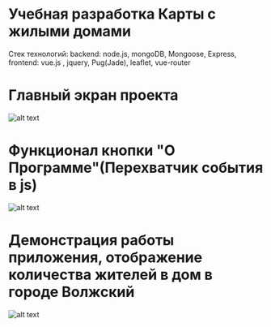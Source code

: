 # Учебная разработка Карты с жилыми домами
Стек технологий:
backend: node.js, mongoDB, Mongoose, Express,
frontend: vue.js , jquery, Pug(Jade), leaflet, vue-router
# Главный экран проекта
![alt text](https://github.com/AlexandrRumiantsev/app_map/app/img/blob/master/screen1.png)
# Функционал кнопки "О Программе"(Перехватчик события в js)
![alt text](https://github.com/AlexandrRumiantsev/app_map/app/img/blob/master/screen2.png)
# Демонстрация работы приложения, отображение количества жителей в дом в городе Волжский
![alt text](https://github.com/AlexandrRumiantsev/app_map/app/img/blob/master/screen3.png)
